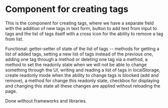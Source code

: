 # Component for creating tags
This is the component for creating tags, where we have a separate field with the addition of new tags in text form, button to add text from input to tags and the list of tags itself with a cross icon for the ability to remove a tag from list.

Functional:
getter-setter of state of the list of tags --
methods for getting a list of added tags,
setting a new list of tags instead of the previous one,
adding one tag through a method or deleting one tag via a method,
a method to set the readonly state when we will not be able to change something through the UI,
writing and reading a list of tags in localStorage,
create readonly mode when the ability to change tags is blocked
(add and remove), a method for
change this readonly state,
checkbox for displaying and changing this state all these changes are applied without reloading the page.

Done without frameworks and libraries.
